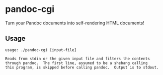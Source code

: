 # pandoc-cgi

Turn your Pandoc documents into self-rendering HTML documents!

## Usage

    usage: ./pandoc-cgi [input-file]

    Reads from stdin or the given input file and filters the contents
    through pandoc.  The first line, assumed to be a shebang calling
    this program, is skipped before calling pandoc.  Output is to stdout.
